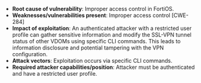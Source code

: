 - **Root cause of vulnerability**: Improper access control in FortiOS.
- **Weaknesses/vulnerabilities present**: Improper access control [CWE-284]
- **Impact of exploitation**: An authenticated attacker with a restricted user profile can gather sensitive information and modify the SSL-VPN tunnel status of other VDOMs using specific CLI commands. This leads to information disclosure and potential tampering with the VPN configuration.
- **Attack vectors**: Exploitation occurs via specific CLI commands.
- **Required attacker capabilities/position**: Attacker must be authenticated and have a restricted user profile.